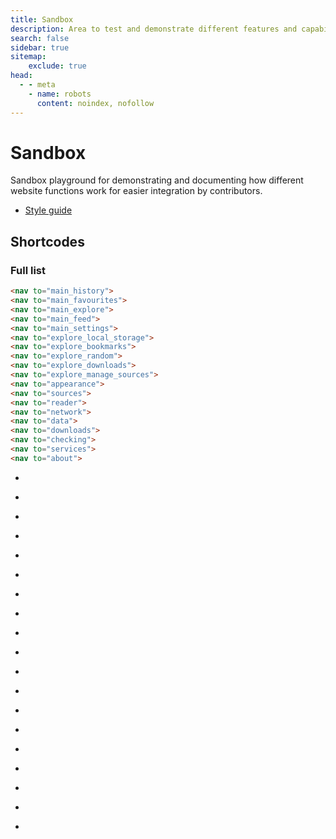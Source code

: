 ```yaml
---
title: Sandbox
description: Area to test and demonstrate different features and capabilities.
search: false
sidebar: true
sitemap: 
    exclude: true
head:
  - - meta
    - name: robots
      content: noindex, nofollow
---
```


# Sandbox
Sandbox playground for demonstrating and documenting how different website functions work for easier integration by contributors.

- [Style guide](/sandbox/style-guide/)

## Shortcodes

### Full list

```html
<nav to="main_history">
<nav to="main_favourites">
<nav to="main_explore">
<nav to="main_feed">
<nav to="main_settings">
<nav to="explore_local_storage">
<nav to="explore_bookmarks">
<nav to="explore_random">
<nav to="explore_downloads">
<nav to="explore_manage_sources">
<nav to="appearance">
<nav to="sources">
<nav to="reader">
<nav to="network">
<nav to="data">
<nav to="downloads">
<nav to="checking">
<nav to="services">
<nav to="about">
```
- <nav to="main_history">
- <nav to="main_favourites">
- <nav to="main_explore">
- <nav to="main_feed">
- <nav to="main_settings">
- <nav to="explore_local_storage">
- <nav to="explore_bookmarks">
- <nav to="explore_random">
- <nav to="explore_downloads">
- <nav to="explore_manage_sources">
- <nav to="appearance">
- <nav to="sources">
- <nav to="reader">
- <nav to="network">
- <nav to="data">
- <nav to="downloads">
- <nav to="checking">
- <nav to="services">
- <nav to="about">

<style lang="stylus" scoped>
#full-list + div + ul {
	padding-left: unset
	list-style: none
}
</style>